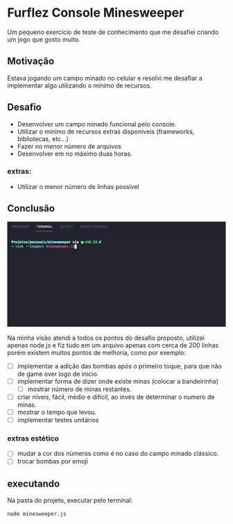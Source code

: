 
# Furflez Console Minesweeper

Um pequeno exercício de teste de conhecimento que me desafiei criando um jogo que gosto muito.

## Motivação
Estava jogando um campo minado no celular e resolvi me desafiar a implementar algo utilizando o mínimo de recursos.

## Desafio

 - Desenvolver um campo minado funcional pelo console.
 - Utilizar o mínimo de recursos extras disponíveis (frameworks, bibliotecas, etc...)
 - Fazer no menor número de arquivos
 - Desenvolver em no máximo duas horas.
 
 ### extras:
  - Utilizar o menor número de linhas possível

## Conclusão
![jogo funcionando](https://github.com/furflez/console-mine-sweeper/blob/main/showcase.gif)

Na minha visão atendi a todos os pontos do desafio proposto, utilizei apenas node.js e fiz tudo em um arquivo apenas com cerca de 200 linhas
porém existem muitos pontos de melhoria, como por exemplo:
- [ ] implementar a adição das bombas após o primeiro toque, para que não de game over logo de inicio. 
- [ ] implementar forma de dizer onde existe minas (colocar a bandeirinha)
	- [ ] mostrar número de minas restantes.
- [ ] criar níveis, fácil, médio e difícil, ao invés de determinar o numero de minas.
- [ ] mostrar o tempo que levou.
- [ ] implementar testes unitários
### extras estético
- [ ] mudar a cor dos números como é no caso do campo minado clássico.
- [ ] trocar bombas por emoji

## executando

Na pasta do projeto, executar pelo terminal:

    node minesweeper.js
